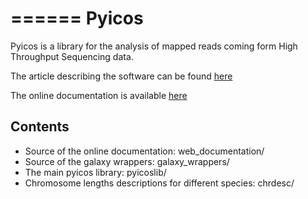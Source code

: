======
Pyicos 
======

Pyicos is a library for the analysis of mapped reads coming form High Throughput Sequencing data.

The article describing the software can be found [here](http://dx.doi.org/10.1093/bioinformatics/btr570)

The online documentation is available [here](http://regulatorygenomics.upf.edu/group/media/pyicos_docs/index.html)

Contents
--------

- Source of the online documentation: web\_documentation/
- Source of the galaxy wrappers: galaxy\_wrappers/
- The main pyicos library: pyicoslib/
- Chromosome lengths descriptions for different species: chrdesc/
